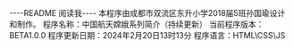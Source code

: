 ----README 阅读我----
本程序由成都市双流区东升小学2018届5班孙国瑜设计和制作。
程序名称：中国航天嫦娥系列简介（持续更新）
当前程序版本：BETA1.0.0
程序更新日期：2024年2月20日13时13分
程序语言：HTML\CSS\JS